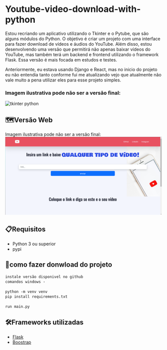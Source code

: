 # Youtube-video-download-with-python

<p>
    Estou recriando um aplicativo utilizando o Tkinter e o Pytube, que são alguns módulos do Python. O objetivo é criar um projeto com uma interface para fazer download de vídeos e áudios do YouTube. Além disso, estou desenvolvendo uma versão que permitirá não apenas baixar vídeos do YouTube, mas também terá um backend e frontend utilizando o framework Flask. Essa versão é mais focada em estudos e testes.
</p>
<p>
    Anteriormente, eu estava usando Django e React, mas no inicio do projeto eu não entendia tanto conforme fui me atualizando vejo que atualmente não vale muito a pena utilizar eles para esse projeto simples.
</p>

### Imagem ilustrativa pode não ser a versão final:

![tkinter python](https://github.com/danielBRTanimacao/Youtube-video-download-with-python/assets/93400508/7108247c-a385-4d47-9cda-a3533d1cae95)

## 🗺️Versão Web

Imagem ilustrativa pode não ser a versão final:
![web yt download](https://github.com/danielBRTanimacao/Youtube-video-download-with-python/blob/main/img-site/yt-site.png)

## 📋Requisitos

-   Python 3 ou superior
-   pypi

## 🔨como fazer donwload do projeto

```
instale versão disponivel no github
comandos windows -

python -m venv venv
pip install requirements.txt

run main.py
```

## 🛠️Frameworks utilizadas

-   <a href="https://flask.palletsprojects.com/en/3.0.x/">Flask</a>
-   <a href="https://getbootstrap.com">Boostrap</a>
